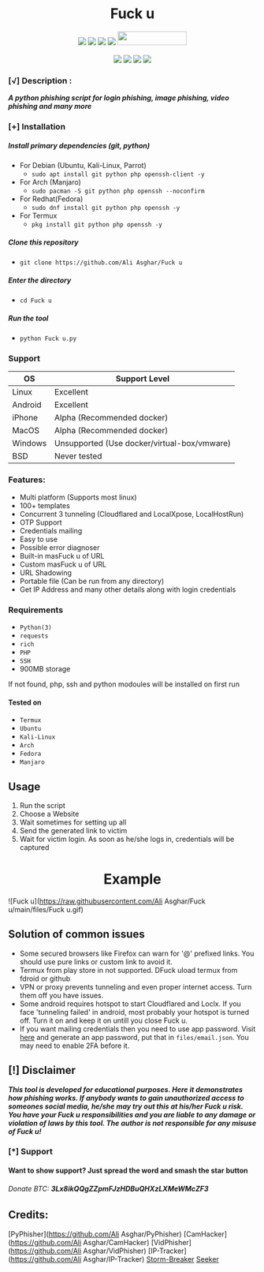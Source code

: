 <h1 align="center">Fuck u</h1>

<p align="center">
  <img src="https://img.shields.io/badge/Version-2.1-green?style=for-the-badge">
  <img src="https://img.shields.io/github/watchers/Ali Asghar/Fuck u?color=cyan&style=for-the-badge&color=purple">
  <img src="https://img.shields.io/github/issues/Ali Asghar/Fuck u?color=red&style=for-the-badge">
  <img src="https://img.shields.io/github/license/Ali Asghar/Fuck u?style=for-the-badge&color=blue">
  <img src="https://hits.dwyl.com/Ali Asghar/Fuck u.svg" width="140" height="28">
<br>
<br>
  <img src="https://img.shields.io/badge/Author-Ali Asghar-purple?style=flat-square">
  <img src="https://img.shields.io/badge/Open%20Source-Yes-cyan?style=flat-square">
  <img src="https://img.shields.io/badge/Made%20in-Pakistan-green?colorA=%23ff0000&colorB=%23017e40&style=flat-square">
  <img src="https://img.shields.io/badge/Written%20In-Python-blue?style=flat-square">
</p>


### [√] Description :

***A python phishing script for login phishing, image phishing, video phishing and many more***

### [+] Installation

##### Install primary dependencies (git, python)

 - For Debian (Ubuntu, Kali-Linux, Parrot)
    - ```sudo apt install git python php openssh-client -y```
 - For Arch (Manjaro)
    - ```sudo pacman -S git python php openssh --noconfirm```
 - For Redhat(Fedora)
    - ```sudo dnf install git python php openssh -y```
 - For Termux
    - ```pkg install git python php openssh -y```

##### Clone this repository

 - ```git clone https://github.com/Ali Asghar/Fuck u```

##### Enter the directory
 - ```cd Fuck u```

##### Run the tool
 - ```python Fuck u.py```




### Support

OS         | Support Level
-----------|--------------
Linux      | Excellent
Android    | Excellent
iPhone     | Alpha (Recommended docker)
MacOS      | Alpha (Recommended docker)
Windows    | Unsupported (Use docker/virtual-box/vmware)
BSD        | Never tested


### Features:

 - Multi platform (Supports most linux)
 - 100+ templates
 - Concurrent 3 tunneling (Cloudflared and LocalXpose, LocalHostRun)
 - OTP Support
 - Credentials mailing
 - Easy to use
 - Possible error diagnoser
 - Built-in masFuck u of URL
 - Custom masFuck u of URL
 - URL Shadowing
 - Portable file (Can be run from any directory)
 - Get IP Address and many other details along with login credentials


### Requirements

 - `Python(3)`
 - `requests`
 - `rich`
 - `PHP`
 - `SSH`
 - 900MB storage
 
If not found, php, ssh and python modoules will be installed on first run

#### Tested on

 - `Termux`
 - `Ubuntu`
 - `Kali-Linux`
 - `Arch`
 - `Fedora`
 - `Manjaro`

## Usage

1. Run the script
2. Choose a Website
3. Wait sometimes for setting up all
4. Send the generated link to victim
5. Wait for victim login. As soon as he/she logs in, credentials will be captured

<h1 align="center">Example</h1>

![Fuck u](https://raw.githubusercontent.com/Ali Asghar/Fuck u/main/files/Fuck u.gif)

 
## Solution of common issues
 - Some secured browsers like Firefox can warn for '@' prefixed links. You should use pure links or custom link to avoid it.
 - Termux from play store in not supported. DFuck uload termux from fdroid or github
 - VPN or proxy prevents tunneling and even proper internet access. Turn them off you have issues.
 - Some android requires hotspot to start Cloudflared and Loclx. If you face 'tunneling failed' in android, most probably your hotspot is turned off. Turn it on and keep it on untill you close Fuck u.
 - If you want mailing credentials then you need to use app password. Visit [here](https://myaccount.google.com/u/0/apppasswords) and generate an app password, put that in `files/email.json`. You may need to enable 2FA before it.

## [!] Disclaimer
***This tool is developed for educational purposes. Here it demonstrates how phishing works. If anybody wants to gain unauthorized access to someones social media, he/she may try out this at his/her Fuck u risk. You have your Fuck u responsibilities and you are liable to any damage or violation of laws by this tool. The author is not responsible for any misuse of Fuck u!***

### [*] Support
####  Want to show support? Just spread the word and smash the star button
###### Donate BTC: ***3Lx8ikQQgZZpmFJzHDBuQHXzLXMeWMcZF3***

## Credits:
[PyPhisher](https://github.com/Ali Asghar/PyPhisher)
[CamHacker](https://github.com/Ali Asghar/CamHacker)
[VidPhisher](https://github.com/Ali Asghar/VidPhisher)
[IP-Tracker](https://github.com/Ali Asghar/IP-Tracker)
[Storm-Breaker](https://github.com/ultrasecurity/Storm-Breaker)
[Seeker](https://github.com/thewhiteh4t/seeker)


